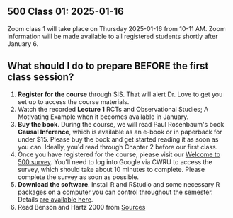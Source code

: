 ## 500 Class 01: 2025-01-16

Zoom class 1 will take place on Thursday 2025-01-16 from 10-11 AM. Zoom information will be made available to all registered students shortly after January 6.

## What should I do to prepare BEFORE the first class session?

1. **Register for the course** through SIS. That will alert Dr. Love to get you set up to access the course materials.
2. Watch the recorded **Lecture 1** RCTs and Observational Studies; A Motivating Example when it becomes available in January.
3. **Buy the book**. During the course, we will read Paul Rosenbaum's book **Causal Inference**, which is available as an e-book or in paperback for under $15. Please buy the book and get started reading it as soon as you can. Ideally, you'd read through Chapter 2 before our first class.
4. Once you have registered for the course, please visit our [Welcome to 500 survey](https://bit.ly/500-welcome-2025). You'll need to log into Google via CWRU to access the survey, which should take about 10 minutes to complete. Please complete the survey as soon as possible.
5. **Download the software**. Install R and RStudio and some necessary R packages on a computer you can control throughout the semester. Details [are available here](https://thomaselove.github.io/500-2025/software.html).
6. Read Benson and Hartz 2000 from [Sources](https://github.com/THOMASELOVE/500-sources)

